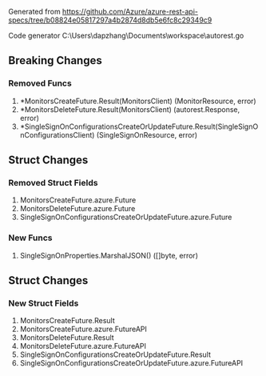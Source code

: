 Generated from https://github.com/Azure/azure-rest-api-specs/tree/b08824e05817297a4b2874d8db5e6fc8c29349c9

Code generator C:\Users\dapzhang\Documents\workspace\autorest.go

## Breaking Changes

### Removed Funcs

1. *MonitorsCreateFuture.Result(MonitorsClient) (MonitorResource, error)
1. *MonitorsDeleteFuture.Result(MonitorsClient) (autorest.Response, error)
1. *SingleSignOnConfigurationsCreateOrUpdateFuture.Result(SingleSignOnConfigurationsClient) (SingleSignOnResource, error)

## Struct Changes

### Removed Struct Fields

1. MonitorsCreateFuture.azure.Future
1. MonitorsDeleteFuture.azure.Future
1. SingleSignOnConfigurationsCreateOrUpdateFuture.azure.Future

### New Funcs

1. SingleSignOnProperties.MarshalJSON() ([]byte, error)

## Struct Changes

### New Struct Fields

1. MonitorsCreateFuture.Result
1. MonitorsCreateFuture.azure.FutureAPI
1. MonitorsDeleteFuture.Result
1. MonitorsDeleteFuture.azure.FutureAPI
1. SingleSignOnConfigurationsCreateOrUpdateFuture.Result
1. SingleSignOnConfigurationsCreateOrUpdateFuture.azure.FutureAPI
